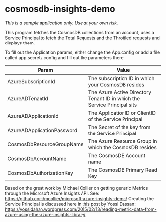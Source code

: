 # cosmosdb-insights-demo

*This is a sample application only. Use at your own risk.*

This program fetches the CosmosDB collections from an account, uses a Service Principal to fetch the Total Requests and the Throttled requests and displays them.

To fill out the Application params, either change the App.config or add a file called app.secrets.config and fill out the parameters there.

| Param | Value |
| --- | --- |
| AzureSubscriptionId | The subscription ID in which your CosmosDB resides |
| AzureADTenantId | The Azure Active Directory Tenant ID in which the Service Principal sits |
| AzureADApplicationId | The ApplicationID or ClientID of the Service Principal |
| AzureADApplicationPassword | The Secret of the key from the Service Principal |
| CosmosDbResourceGroupName | The Azure Resource Group in which the CosmosDB resides |
| CosmosDbAccountName | The CosmosDB Account name |
| CosmosDbAuthorizationKey | The CosmosDB Primary Read Key |

Based on the great work by Michael Collier on getting generic Metrics through the Microsoft Azure Insights API. See: https://github.com/mcollier/microsoft-azure-insights-demo/
Creating the Service Principal is discussed here in this post by Yossi Dassan: https://yossidahan.wordpress.com/2015/02/13/reading-metric-data-from-azure-using-the-azure-insights-library/